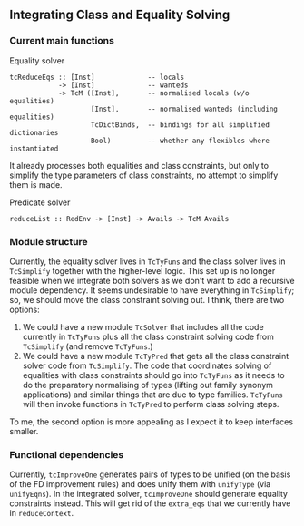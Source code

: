 ## Integrating Class and Equality Solving

### Current main functions


Equality solver

```wiki
tcReduceEqs :: [Inst]             -- locals
            -> [Inst]             -- wanteds
            -> TcM ([Inst],       -- normalised locals (w/o equalities)
                    [Inst],       -- normalised wanteds (including equalities)
                    TcDictBinds,  -- bindings for all simplified dictionaries
                    Bool)         -- whether any flexibles where instantiated

```


It already processes both equalities and class constraints, but only to simplify the type parameters of class constraints, no attempt to simplify them is made.


Predicate solver

```wiki
reduceList :: RedEnv -> [Inst] -> Avails -> TcM Avails
```

### Module structure


Currently, the equality solver lives in `TcTyFuns` and the class solver lives in `TcSimplify` together with the higher-level logic.  This set up is no longer feasible when we integrate both solvers as we don't want to add a recursive module dependency.  It seems undesirable to have everything in `TcSimplify`; so, we should move the class constraint solving out.  I think, there are two options:

1. We could have a new module `TcSolver` that includes all the code currently in `TcTyFuns` plus all the class constraint solving code from `TcSimplify` (and remove `TcTyFuns`.)
1. We could have a new module `TcTyPred` that gets all the class constraint solver code from `TcSimplify`.  The code that coordinates solving of equalities with class constraints should go into `TcTyFuns` as it needs to do the preparatory normalising of types (lifting out family synonym applications) and similar things that are due to type families.  `TcTyFuns` will then invoke functions in `TcTyPred` to perform class solving steps. 


To me, the second option is more appealing as I expect it to keep interfaces smaller.

### Functional dependencies


Currently, `tcImproveOne` generates pairs of types to be unified (on the basis of the FD improvement rules) and does unify them with `unifyType` (via `unifyEqns`).  In the integrated solver, `tcImproveOne` should generate equality constraints instead.  This will get rid of the `extra_eqs` that we currently have in `reduceContext`.
